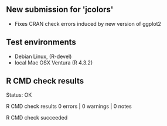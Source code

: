 
## New submission for 'jcolors'

* Fixes CRAN check errors induced by new version of ggplot2

## Test environments

* Debian Linux, (R-devel)
* local Mac OSX Ventura (R 4.3.2)

## R CMD check results

Status: OK



R CMD check results
0 errors | 0 warnings | 0 notes

R CMD check succeeded

